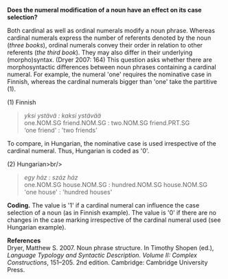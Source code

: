 **Does the numeral modification of a noun have an effect on its case selection?** 

Both cardinal as well as ordinal numerals modify a noun phrase. Whereas cardinal numerals express the number of referents denoted by the noun (*three books*), ordinal numerals convey their order in relation to other referents (*the third book*). They may also differ in their underlying (morpho)syntax. (Dryer 2007: 164) This question asks whether there are morphosyntactic differences between noun phrases containing a cardinal numeral. For example, the numeral 'one' requires the nominative case in Finnish, whereas the cardinal numerals bigger than 'one' take the partitive (1).

(1) Finnish<br/>
>*yksi ystävä :  kaksi ystävää*<br/> 
>one.NOM.SG friend.NOM.SG :  two.NOM.SG friend.PRT.SG<br/>
>‘one friend' : 'two friends’

To compare, in Hungarian, the nominative case is used irrespective of the cardinal numeral. Thus, Hungarian is coded as '0'.

(2) Hungarian>br/>
>*egy ház : száz ház*<br/>
>one.NOM.SG house.NOM.SG : hundred.NOM.SG house.NOM.SG<br/>
>'one house' : 'hundred houses'

**Coding.** The value is '1' if a cardinal numeral can influence the case selection of a noun (as in Finnish example). The value is '0' if there are no changes in the case marking irrespective of the cardinal numeral used (see Hungarian example).

**References**<br/>
Dryer, Matthew S. 2007. Noun phrase structure. In Timothy Shopen (ed.), *Language Typology and Syntactic Description. Volume II: Complex Constructions*, 151–205. 2nd edition. Cambridge: Cambridge University Press.
